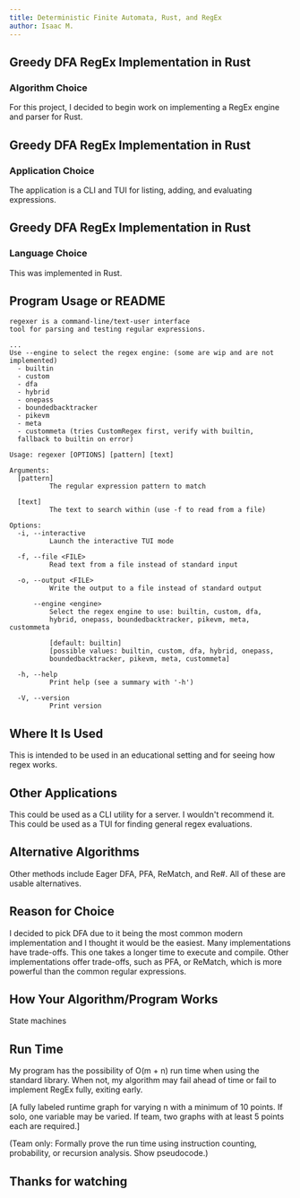 ```yaml
---
title: Deterministic Finite Automata, Rust, and RegEx
author: Isaac M.
---
```


## Greedy DFA RegEx Implementation in Rust

### Algorithm Choice

For this project, I decided to begin work on implementing a RegEx engine and parser for Rust.

<!-- end_slide -->

## Greedy DFA RegEx Implementation in Rust

### Application Choice

The application is a CLI and TUI for listing, adding, and evaluating expressions.

<!-- end_slide -->

## Greedy DFA RegEx Implementation in Rust

### Language Choice

This was implemented in Rust.

<!-- end_slide -->

## Program Usage or README

```
regexer is a command-line/text-user interface
tool for parsing and testing regular expressions.

...
Use --engine to select the regex engine: (some are wip and are not implemented)
  - builtin
  - custom
  - dfa
  - hybrid
  - onepass
  - boundedbacktracker
  - pikevm
  - meta
  - custommeta (tries CustomRegex first, verify with builtin,
  fallback to builtin on error)

Usage: regexer [OPTIONS] [pattern] [text]

Arguments:
  [pattern]
          The regular expression pattern to match

  [text]
          The text to search within (use -f to read from a file)

Options:
  -i, --interactive
          Launch the interactive TUI mode

  -f, --file <FILE>
          Read text from a file instead of standard input

  -o, --output <FILE>
          Write the output to a file instead of standard output

      --engine <engine>
          Select the regex engine to use: builtin, custom, dfa,
          hybrid, onepass, boundedbacktracker, pikevm, meta, custommeta

          [default: builtin]
          [possible values: builtin, custom, dfa, hybrid, onepass,
          boundedbacktracker, pikevm, meta, custommeta]

  -h, --help
          Print help (see a summary with '-h')

  -V, --version
          Print version
```

<!-- end_slide -->

## Where It Is Used

This is intended to be used in an educational setting and for seeing how regex works.

<!-- end_slide -->

## Other Applications

This could be used as a CLI utility for a server. I wouldn't recommend it.
This could be used as a TUI for finding general regex evaluations.

## Alternative Algorithms

Other methods include Eager DFA, PFA, ReMatch, and Re#. All of these are usable alternatives.

<!-- end_slide -->

## Reason for Choice

I decided to pick DFA due to it being the most common modern implementation and I thought it would be the easiest. Many implementations have trade-offs. This one takes a longer time to execute and compile. Other implementations offer trade-offs, such as PFA, or ReMatch, which is more powerful than the common regular expressions.

<!-- end_slide -->

## How Your Algorithm/Program Works

State machines

<!-- end_slide -->

## Run Time

My program has the possibility of O(m + n) run time when using the standard library. When not, my algorithm may fail ahead of time or fail to implement RegEx fully, exiting early.

[A fully labeled runtime graph for varying n with a minimum of 10 points. If solo, one variable may be varied. If team, two graphs with at least 5 points each are required.]

(Team only: Formally prove the run time using instruction counting, probability, or recursion analysis. Show pseudocode.)

<!-- end_slide -->

## Thanks for watching

<!-- end_slide -->
